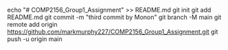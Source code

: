 echo "# COMP2156_Group1_Assignment" >> README.md
git init
git add README.md
git commit -m "third commit by Monon"
git branch -M main
git remote add origin https://github.com/markmurphy227/COMP2156_Group1_Assignment.git
git push -u origin main

